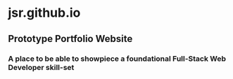 # jsr.github.io
## Prototype Portfolio Website
### A place to be able to showpiece a foundational Full-Stack Web Developer skill-set
